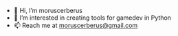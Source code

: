 - 👋 Hi, I’m moruscerberus
- 👀 I’m interested in creating tools for gamedev in Python
- 📫 Reach me at moruscerberus@gmail.com

<!---
jorgengullstrand/jorgengullstrand is a ✨ special ✨ repository because its `README.md` (this file) appears on your GitHub profile.
You can click the Preview link to take a look at your changes.
--->
